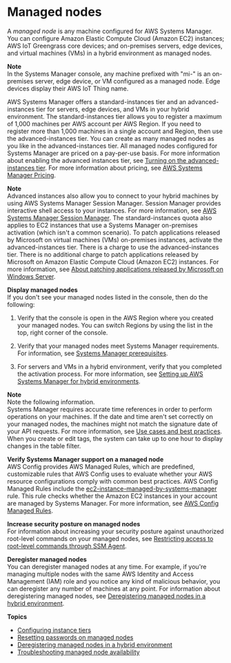 # Managed nodes<a name="managed_instances"></a>

A *managed node* is any machine configured for AWS Systems Manager\. You can configure Amazon Elastic Compute Cloud \(Amazon EC2\) instances; AWS IoT Greengrass core devices; and on\-premises servers, edge devices, and virtual machines \(VMs\) in a hybrid environment as managed nodes\.

**Note**  
In the Systems Manager console, any machine prefixed with "mi\-" is an on\-premises server, edge device, or VM configured as a managed node\. Edge devices display their AWS IoT Thing name\.

AWS Systems Manager offers a standard\-instances tier and an advanced\-instances tier for servers, edge devices, and VMs in your hybrid environment\. The standard\-instances tier allows you to register a maximum of 1,000 machines per AWS account per AWS Region\. If you need to register more than 1,000 machines in a single account and Region, then use the advanced\-instances tier\. You can create as many managed nodes as you like in the advanced\-instances tier\. All managed nodes configured for Systems Manager are priced on a pay\-per\-use basis\. For more information about enabling the advanced instances tier, see [Turning on the advanced\-instances tier](systems-manager-managedinstances-advanced.md)\. For more information about pricing, see [AWS Systems Manager Pricing](http://aws.amazon.com/systems-manager/pricing/)\.

**Note**  
Advanced instances also allow you to connect to your hybrid machines by using AWS Systems Manager Session Manager\. Session Manager provides interactive shell access to your instances\. For more information, see [AWS Systems Manager Session Manager](session-manager.md)\.
The standard\-instances quota also applies to EC2 instances that use a Systems Manager on\-premises activation \(which isn't a common scenario\)\.
To patch applications released by Microsoft on virtual machines \(VMs\) on\-premises instances, activate the advanced\-instances tier\. There is a charge to use the advanced\-instances tier\. There is no additional charge to patch applications released by Microsoft on Amazon Elastic Compute Cloud \(Amazon EC2\) instances\. For more information, see [About patching applications released by Microsoft on Windows Server](about-windows-app-patching.md)\.

**Display managed nodes**  
If you don't see your managed nodes listed in the console, then do the following:

1. Verify that the console is open in the AWS Region where you created your managed nodes\. You can switch Regions by using the list in the top, right corner of the console\. 

1. Verify that your managed nodes meet Systems Manager requirements\. For information, see [Systems Manager prerequisites](systems-manager-prereqs.md)\.

1. For servers and VMs in a hybrid environment, verify that you completed the activation process\. For more information, see [Setting up AWS Systems Manager for hybrid environments](systems-manager-managedinstances.md)\.

**Note**  
Note the following information\.  
Systems Manager requires accurate time references in order to perform operations on your machines\. If the date and time aren't set correctly on your managed nodes, the machines might not match the signature date of your API requests\. For more information, see [Use cases and best practices](systems-manager-best-practices.md)\.
When you create or edit tags, the system can take up to one hour to display changes in the table filter\.

**Verify Systems Manager support on a managed node**  
AWS Config provides AWS Managed Rules, which are predefined, customizable rules that AWS Config uses to evaluate whether your AWS resource configurations comply with common best practices\. AWS Config Managed Rules include the [ec2\-instance\-managed\-by\-systems\-manager](https://docs.aws.amazon.com/config/latest/developerguide/ec2-instance-managed-by-systems-manager.html) rule\. This rule checks whether the Amazon EC2 instances in your account are managed by Systems Manager\. For more information, see [AWS Config Managed Rules](https://docs.aws.amazon.com/config/latest/developerguide/evaluate-config_use-managed-rules.html)\. 

**Increase security posture on managed nodes**  
For information about increasing your security posture against unauthorized root\-level commands on your managed nodes, see [Restricting access to root\-level commands through SSM Agent](ssm-agent-restrict-root-level-commands.md)\.

**Deregister managed nodes**  
You can deregister managed nodes at any time\. For example, if you're managing multiple nodes with the same AWS Identity and Access Management \(IAM\) role and you notice any kind of malicious behavior, you can deregister any number of machines at any point\. For information about deregistering managed nodes, see [Deregistering managed nodes in a hybrid environment](systems-manager-managed-instances-advanced-deregister.md)\.

**Topics**
+ [Configuring instance tiers](systems-manager-managed-instances-tiers.md)
+ [Resetting passwords on managed nodes](managed-instances-password-reset.md)
+ [Deregistering managed nodes in a hybrid environment](systems-manager-managed-instances-advanced-deregister.md)
+ [Troubleshooting managed node availability](troubleshooting-managed-instances.md)